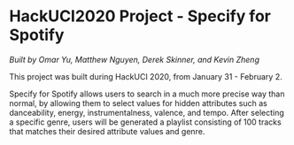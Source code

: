 # HackUCI2020 Project - Specify for Spotify
*Built by Omar Yu, Matthew Nguyen, Derek Skinner, and Kevin Zheng*

This project was built during HackUCI 2020, from January 31 - February 2.

Specify for Spotify allows users to search in a much more precise way than normal, by allowing them to
select values for hidden attributes such as danceability, energy, instrumentalness, valence, and tempo. 
After selecting a specific genre, users will be generated a playlist consisting of 100 tracks that 
matches their desired attribute values and genre.


